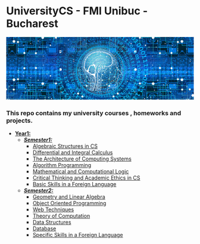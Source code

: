 # UniversityCS - FMI Unibuc - Bucharest

![](Resources/ReadmeResources/banner.jpg)

### This repo contains my university courses , homeworks and projects.

- **[Year1:](Year1)**
    * ***[Semester1:](Year1/Semester1)***
        + [Algebraic Structures in CS](Year1/Semester1/Algebraic%20structures%20in%20CS/)
        + [Differential and Integral Calculus](Year1/Semester1/Differential%20and%20integral%20calculus/)
        + [The Architecture of Computing Systems](Year1/Semester1/The%20architecture%20of%20computing%20systems/)
        + [Algorithm Programming](Year1/Semester1/Algorithm%20programming/)
        + [Mathematical and Computational Logic](Year1/Semester1/Mathematical%20and%20computational%20logic/)
        + [Critical Thinking and Academic Ethics in CS](Year1/Semester1/Critical%20thinking%20and%20academic%20ethics%20in%20CS/)
        + [Basic Skills in a Foreign Language](Year1/Semester1/Basic%20skills%20in%20a%20foreign%20language/)
    * ***[Semester2:](Year1/Semester2)***
        + [Geometry and Linear Algebra](Year1/Semester2/Geometry%20and%20linear%20algebra/)
        + [Object Oriented Programming](Year1/Semester2/Object%20Oriented%20Programming/)
        + [Web Techniques](Year1/Semester2/Web%20techniques/)
        + [Theory of Computation](Year1/Semester2/Theory%20of%20computation/)
        + [Data Structures](Year1/Semester2/Data%20structures/)
        + [Database](Year1/Semester2/Database/)
        + [Specific Skills in a Foreign Language](Year1/Semester2/Specific%20skills%20in%20a%20foreign%20language/)


